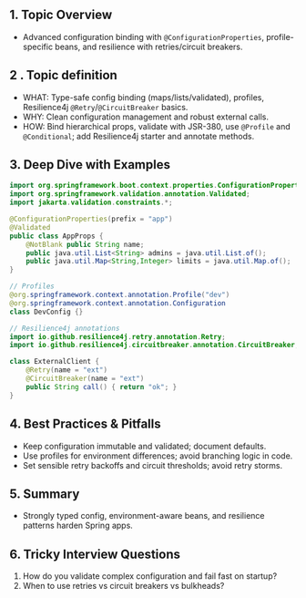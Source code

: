## 1. Topic Overview

- Advanced configuration binding with `@ConfigurationProperties`, profile-specific beans, and resilience with retries/circuit breakers.

## 2 . Topic definition

- WHAT: Type-safe config binding (maps/lists/validated), profiles, Resilience4j `@Retry`/`@CircuitBreaker` basics.
- WHY: Clean configuration management and robust external calls.
- HOW: Bind hierarchical props, validate with JSR-380, use `@Profile` and `@Conditional`; add Resilience4j starter and annotate methods.

## 3. Deep Dive with Examples

```java
import org.springframework.boot.context.properties.ConfigurationProperties;
import org.springframework.validation.annotation.Validated;
import jakarta.validation.constraints.*;

@ConfigurationProperties(prefix = "app")
@Validated
public class AppProps {
    @NotBlank public String name;
    public java.util.List<String> admins = java.util.List.of();
    public java.util.Map<String,Integer> limits = java.util.Map.of();
}
```

```java
// Profiles
@org.springframework.context.annotation.Profile("dev")
@org.springframework.context.annotation.Configuration
class DevConfig {}
```

```java
// Resilience4j annotations
import io.github.resilience4j.retry.annotation.Retry;
import io.github.resilience4j.circuitbreaker.annotation.CircuitBreaker;

class ExternalClient {
    @Retry(name = "ext")
    @CircuitBreaker(name = "ext")
    public String call() { return "ok"; }
}
```

## 4. Best Practices & Pitfalls

- Keep configuration immutable and validated; document defaults.
- Use profiles for environment differences; avoid branching logic in code.
- Set sensible retry backoffs and circuit thresholds; avoid retry storms.

## 5. Summary

- Strongly typed config, environment-aware beans, and resilience patterns harden Spring apps.

## 6. Tricky Interview Questions

1. How do you validate complex configuration and fail fast on startup?
2. When to use retries vs circuit breakers vs bulkheads?

